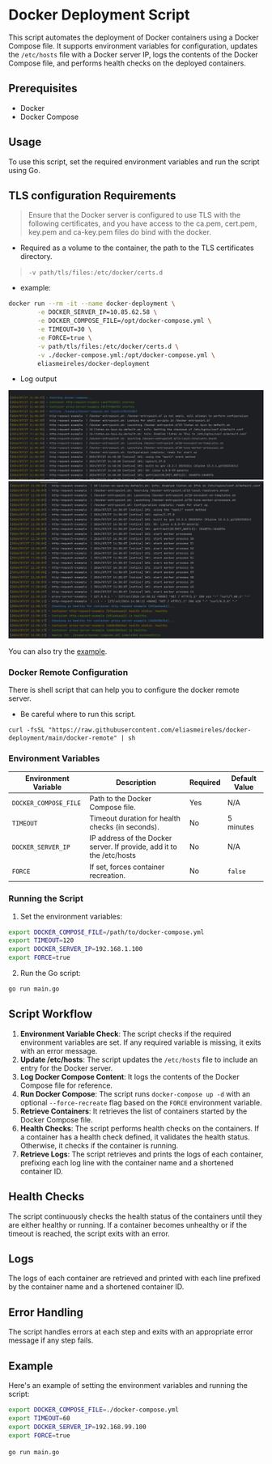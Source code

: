 # Docker Deployment Script

This script automates the deployment of Docker containers using a Docker Compose file. It supports environment variables
for configuration, updates the `/etc/hosts` file with a Docker server IP, logs the contents of the Docker Compose file,
and performs health checks on the deployed containers.

## Prerequisites

- Docker
- Docker Compose

## Usage

To use this script, set the required environment variables and run the script using Go.

## TLS configuration Requirements

> Ensure that the Docker server is configured to use TLS with the following certificates, and you have access to the
> ca.pem, cert.pem, key.pem and ca-key.pem files do bind with the docker.

- Required as a volume to the container, the path to the TLS certificates directory.

> `-v path/tls/files:/etc/docker/certs.d`

- example:

```sh
docker run --rm -it --name docker-deployment \
        -e DOCKER_SERVER_IP=10.85.62.58 \
        -e DOCKER_COMPOSE_FILE=/opt/docker-compose.yml \
        -e TIMEOUT=30 \
        -e FORCE=true \
        -v path/tls/files:/etc/docker/certs.d \
        -v ./docker-compose.yml:/opt/docker-compose.yml \
        eliasmeireles/docker-deployment
```

- Log output

![log.png](doc/log_01.png)
![log.png](doc/log_02.png)

You can also try the [example](example/README.md).

### Docker Remote Configuration

There is shell script that can help you to configure the docker remote server.

- Be careful where to run this script.

```shell
curl -fsSL "https://raw.githubusercontent.com/eliasmeireles/docker-deployment/main/docker-remote" | sh
```

### Environment Variables

| Environment Variable  | Description                                                           | Required | Default Value |
|-----------------------|-----------------------------------------------------------------------|----------|---------------|
| `DOCKER_COMPOSE_FILE` | Path to the Docker Compose file.                                      | Yes      | N/A           |
| `TIMEOUT`             | Timeout duration for health checks (in seconds).                      | No       | 5 minutes     |
| `DOCKER_SERVER_IP`    | IP address of the Docker server. If provide, add it to the /etc/hosts | No       | N/A           |
| `FORCE`               | If set, forces container recreation.                                  | No       | `false`       |

### Running the Script

1. Set the environment variables:

```sh
export DOCKER_COMPOSE_FILE=/path/to/docker-compose.yml
export TIMEOUT=120
export DOCKER_SERVER_IP=192.168.1.100
export FORCE=true
```

2. Run the Go script:

```sh
go run main.go
```

## Script Workflow

1. **Environment Variable Check**: The script checks if the required environment variables are set. If any required
   variable is missing, it exits with an error message.
2. **Update /etc/hosts**: The script updates the `/etc/hosts` file to include an entry for the Docker server.
3. **Log Docker Compose Content**: It logs the contents of the Docker Compose file for reference.
4. **Run Docker Compose**: The script runs `docker-compose up -d` with an optional `--force-recreate` flag based on
   the `FORCE` environment variable.
5. **Retrieve Containers**: It retrieves the list of containers started by the Docker Compose file.
6. **Health Checks**: The script performs health checks on the containers. If a container has a health check defined, it
   validates the health status. Otherwise, it checks if the container is running.
7. **Retrieve Logs**: The script retrieves and prints the logs of each container, prefixing each log line with the
   container name and a shortened container ID.

## Health Checks

The script continuously checks the health status of the containers until they are either healthy or running. If a
container becomes unhealthy or if the timeout is reached, the script exits with an error.

## Logs

The logs of each container are retrieved and printed with each line prefixed by the container name and a shortened
container ID.

## Error Handling

The script handles errors at each step and exits with an appropriate error message if any step fails.

## Example

Here's an example of setting the environment variables and running the script:

```sh
export DOCKER_COMPOSE_FILE=./docker-compose.yml
export TIMEOUT=60
export DOCKER_SERVER_IP=192.168.99.100
export FORCE=true

go run main.go
```
